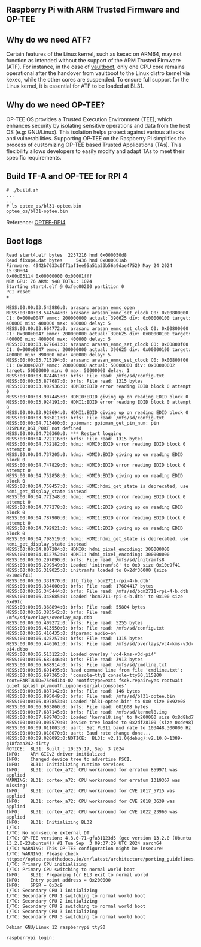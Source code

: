 ## Raspberry Pi with ARM Trusted Firmware and OP-TEE

## Why do we need ATF?
Certain features of the Linux kernel, such as kexec on ARM64, may not function as intended without the support of the ARM Trusted Firmware (ATF). For instance, in the case of [vaultboot](https://github.com/hardenedvault/vaultboot), only one CPU core remains operational after the handover from vaultboot to the Linux distro kernel via kexec, while the other cores are suspended. To ensure full support for the Linux kernel, it is essential for ATF to be loaded at BL31.

## Why do we need OP-TEE? 
OP-TEE OS provides a Trusted Execution Environment (TEE), which enhances security by isolating sensitive operations and data from the host OS (e.g: GNU/Linux). This isolation helps protect against various attacks and vulnerabilities. Supporting OP-TEE on the Raspberry Pi simplifies the process of customizing OP-TEE based Trusted Applications (TAs). This flexibility allows developers to easily modify and adapt TAs to meet their specific requirements.

## Build TF-A and OP-TEE for RPI 4
```
# ./build.sh
...
...
# ls optee_os/bl31-optee.bin 
optee_os/bl31-optee.bin
```

Reference: [OPTEE-RPI4](https://github.com/joaopeixoto13/OPTEE-RPI4)

## Boot logs
```
Read start4.elf bytes  2257216 hnd 0x000050d8 
Read fixup4.dat bytes     5436 hnd 0x000001ab 
Firmware: 4942b7633c0ff1af1ee95a51a33b56a9dae47529 May 24 2024 15:30:04
0x00d03114 0x00000000 0x00001fff
MEM GPU: 76 ARM: 948 TOTAL: 1024
Starting start4.elf @ 0xfec00200 partition 0
PCI reset
+

MESS:00:00:03.542886:0: arasan: arasan_emmc_open
MESS:00:00:03.544544:0: arasan: arasan_emmc_set_clock C0: 0x00800000 C1: 0x000e0047 emmc: 200000000 actual: 390625 div: 0x00000100 target: 400000 min: 400000 max: 400000 delay: 5
MESS:00:00:03.664772:0: arasan: arasan_emmc_set_clock C0: 0x00800000 C1: 0x000e0047 emmc: 200000000 actual: 390625 div: 0x00000100 target: 400000 min: 400000 max: 400000 delay: 5
MESS:00:00:03.677641:0: arasan: arasan_emmc_set_clock C0: 0x00800f00 C1: 0x000e0047 emmc: 200000000 actual: 390625 div: 0x00000100 target: 400000 min: 390000 max: 400000 delay: 5
MESS:00:00:03.715194:0: arasan: arasan_emmc_set_clock C0: 0x00800f06 C1: 0x000e0207 emmc: 200000000 actual: 50000000 div: 0x00000002 target: 50000000 min: 0 max: 50000000 delay: 1
MESS:00:00:03.874461:0: brfs: File read: /mfs/sd/config.txt
MESS:00:00:03.877687:0: brfs: File read: 1315 bytes
MESS:00:00:03.902936:0: HDMI0:EDID error reading EDID block 0 attempt 0
MESS:00:00:03.907445:0: HDMI0:EDID giving up on reading EDID block 0
MESS:00:00:03.924191:0: HDMI1:EDID error reading EDID block 0 attempt 0
MESS:00:00:03.928694:0: HDMI1:EDID giving up on reading EDID block 0
MESS:00:00:03.935811:0: brfs: File read: /mfs/sd/config.txt
MESS:00:00:04.713400:0: gpioman: gpioman_get_pin_num: pin DISPLAY_DSI_PORT not defined
MESS:00:00:04.720360:0: *** Restart logging
MESS:00:00:04.722116:0: brfs: File read: 1315 bytes
MESS:00:00:04.732182:0: hdmi: HDMI0:EDID error reading EDID block 0 attempt 0
MESS:00:00:04.737205:0: hdmi: HDMI0:EDID giving up on reading EDID block 0
MESS:00:00:04.747829:0: hdmi: HDMI0:EDID error reading EDID block 0 attempt 0
MESS:00:00:04.752858:0: hdmi: HDMI0:EDID giving up on reading EDID block 0
MESS:00:00:04.758457:0: hdmi: HDMI:hdmi_get_state is deprecated, use hdmi_get_display_state instead
MESS:00:00:04.772248:0: hdmi: HDMI1:EDID error reading EDID block 0 attempt 0
MESS:00:00:04.777278:0: hdmi: HDMI1:EDID giving up on reading EDID block 0
MESS:00:00:04.787900:0: hdmi: HDMI1:EDID error reading EDID block 0 attempt 0
MESS:00:00:04.792921:0: hdmi: HDMI1:EDID giving up on reading EDID block 0
MESS:00:00:04.798519:0: hdmi: HDMI:hdmi_get_state is deprecated, use hdmi_get_display_state instead
MESS:00:00:04.807284:0: HDMI0: hdmi_pixel_encoding: 300000000
MESS:00:00:04.812752:0: HDMI1: hdmi_pixel_encoding: 300000000
MESS:00:00:06.297090:0: brfs: File read: /mfs/sd/initramfs8
MESS:00:00:06.299549:0: Loaded 'initramfs8' to 0x0 size 0x10c9f41
MESS:00:00:06.319025:0: initramfs loaded to 0x2df36000 (size 0x10c9f41)
MESS:00:00:06.331970:0: dtb_file 'bcm2711-rpi-4-b.dtb'
MESS:00:00:06.334000:0: brfs: File read: 17604417 bytes
MESS:00:00:06.345444:0: brfs: File read: /mfs/sd/bcm2711-rpi-4-b.dtb
MESS:00:00:06.348685:0: Loaded 'bcm2711-rpi-4-b.dtb' to 0x100 size 0xd9fc
MESS:00:00:06.368894:0: brfs: File read: 55804 bytes
MESS:00:00:06.383542:0: brfs: File read: /mfs/sd/overlays/overlay_map.dtb
MESS:00:00:06.409272:0: brfs: File read: 5255 bytes
MESS:00:00:06.413550:0: brfs: File read: /mfs/sd/config.txt
MESS:00:00:06.416435:0: dtparam: audio=on
MESS:00:00:06.425257:0: brfs: File read: 1315 bytes
MESS:00:00:06.446161:0: brfs: File read: /mfs/sd/overlays/vc4-kms-v3d-pi4.dtbo
MESS:00:00:06.513122:0: Loaded overlay 'vc4-kms-v3d-pi4'
MESS:00:00:06.682446:0: brfs: File read: 3913 bytes
MESS:00:00:06.688914:0: brfs: File read: /mfs/sd/cmdline.txt
MESS:00:00:06.691495:0: Read command line from file 'cmdline.txt':
MESS:00:00:06.697365:0: 'console=tty1 console=ttyS0,115200 root=PARTUUID=75d6d1b4-02 rootfstype=ext4 fsck.repair=yes rootwait quiet splash plymouth.ignore-serial-consoles'
MESS:00:00:06.837142:0: brfs: File read: 146 bytes
MESS:00:00:06.895049:0: brfs: File read: /mfs/sd/bl31-optee.bin
MESS:00:00:06.897853:0: Loaded 'bl31-optee.bin' to 0x0 size 0x92e08
MESS:00:00:06.903860:0: brfs: File read: 601608 bytes
MESS:00:00:07.687145:0: brfs: File read: /mfs/sd/kernel8.img
MESS:00:00:07.689703:0: Loaded 'kernel8.img' to 0x200000 size 0x8d8bd7
MESS:00:00:09.005579:0: Device tree loaded to 0x2df28100 (size 0xde98)
MESS:00:00:09.011003:0: uart: Set PL011 baud rate to 103448.300000 Hz
MESS:00:00:09.018070:0: uart: Baud rate change done...
MESS:00:00:09.020092:0:NOTICE:  BL31: v2.11.0(debug):v2.10.0-1389-g18faaa242-dirty
NOTICE:  BL31: Built : 10:35:17, Sep  3 2024
INFO:    ARM GICv2 driver initialized
INFO:    Changed device tree to advertise PSCI.
INFO:    BL31: Initializing runtime services
INFO:    BL31: cortex_a72: CPU workaround for erratum 859971 was applied
WARNING: BL31: cortex_a72: CPU workaround for erratum 1319367 was missing!
INFO:    BL31: cortex_a72: CPU workaround for CVE 2017_5715 was applied
INFO:    BL31: cortex_a72: CPU workaround for CVE 2018_3639 was applied
INFO:    BL31: cortex_a72: CPU workaround for CVE 2022_23960 was applied
INFO:    BL31: Initializing BL32
I/TC: 
I/TC: No non-secure external DT
I/TC: OP-TEE version: 4.3.0-71-gfa31123d5 (gcc version 13.2.0 (Ubuntu 13.2.0-23ubuntu4)) #1 Tue Sep  3 09:37:29 UTC 2024 aarch64
I/TC: WARNING: This OP-TEE configuration might be insecure!
I/TC: WARNING: Please check https://optee.readthedocs.io/en/latest/architecture/porting_guidelines.html
I/TC: Primary CPU initializing
I/TC: Primary CPU switching to normal world boot
INFO:    BL31: Preparing for EL3 exit to normal world
INFO:    Entry point address = 0x200000
INFO:    SPSR = 0x3c9
I/TC: Secondary CPU 1 initializing
I/TC: Secondary CPU 1 switching to normal world boot
I/TC: Secondary CPU 2 initializing
I/TC: Secondary CPU 2 switching to normal world boot
I/TC: Secondary CPU 3 initializing
I/TC: Secondary CPU 3 switching to normal world boot

Debian GNU/Linux 12 raspberrypi ttyS0

raspberrypi login:
```
